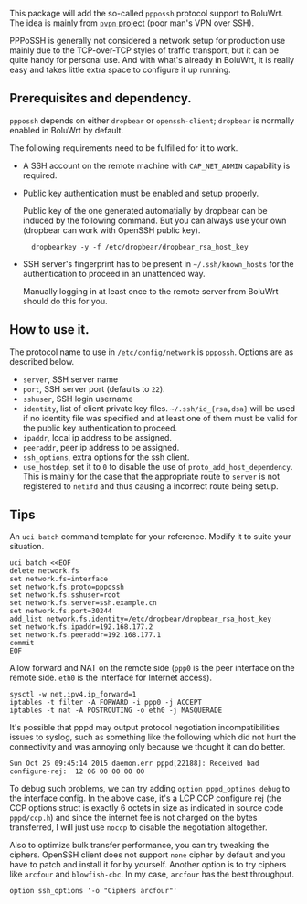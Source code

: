 This package will add the so-called `pppossh` protocol support to BoluWrt.  The idea is mainly from [`pvpn` project](https://github.com/halhen/pvpn) (poor man's VPN over SSH).

PPPoSSH is generally not considered a network setup for production use mainly due to the TCP-over-TCP styles of traffic transport, but it can be quite handy for personal use.  And with what's already in BoluWrt, it is really easy and takes little extra space to configure it up running.

## Prerequisites and dependency.

`pppossh` depends on either `dropbear` or `openssh-client`; `dropbear` is normally enabled in BoluWrt by default.

The following requirements need to be fulfilled for it to work.

- A SSH account on the remote machine with `CAP_NET_ADMIN` capability is required.
- Public key authentication must be enabled and setup properly.

	Public key of the one generated automatially by dropbear can be induced by the following command.  But you can always use your own (dropbear can work with OpenSSH public key).

		dropbearkey -y -f /etc/dropbear/dropbear_rsa_host_key

- SSH server's fingerprint has to be present in `~/.ssh/known_hosts` for the authentication to proceed in an unattended way.

	Manually logging in at least once to the remote server from BoluWrt should do this for you.

## How to use it.

The protocol name to use in `/etc/config/network` is `pppossh`.  Options are as described below.

- `server`, SSH server name
- `port`, SSH server port (defaults to `22`).
- `sshuser`, SSH login username
- `identity`, list of client private key files.  `~/.ssh/id_{rsa,dsa}` will
   be used if no identity file was specified and at least one of them must be
   valid for the public key authentication to proceed.
- `ipaddr`, local ip address to be assigned.
- `peeraddr`, peer ip address to be assigned.
- `ssh_options`, extra options for the ssh client.
- `use_hostdep`, set it to `0` to disable the use of `proto_add_host_dependency`.  This is mainly for the case that the appropriate route to `server` is not registered to `netifd` and thus causing a incorrect route being setup.

## Tips

An `uci batch` command template for your reference.  Modify it to suite your situation.

	uci batch <<EOF
	delete network.fs
	set network.fs=interface
	set network.fs.proto=pppossh
	set network.fs.sshuser=root
	set network.fs.server=ssh.example.cn
	set network.fs.port=30244
	add_list network.fs.identity=/etc/dropbear/dropbear_rsa_host_key
	set network.fs.ipaddr=192.168.177.2
	set network.fs.peeraddr=192.168.177.1
	commit
	EOF

Allow forward and NAT on the remote side (`ppp0` is the peer interface on the remote side.  `eth0` is the interface for Internet access).

	sysctl -w net.ipv4.ip_forward=1
	iptables -t filter -A FORWARD -i ppp0 -j ACCEPT
	iptables -t nat -A POSTROUTING -o eth0 -j MASQUERADE

It's possible that pppd may output protocol negotiation incompatibilities issues to syslog, such as something like the following which did not hurt the connectivity and was annoying only because we thought it can do better.

	Sun Oct 25 09:45:14 2015 daemon.err pppd[22188]: Received bad configure-rej:  12 06 00 00 00 00

To debug such problems, we can try adding `option pppd_optinos debug` to the interface config.  In the above case, it's a LCP CCP configure rej (the CCP options struct is exactly 6 octets in size as indicated in source code `pppd/ccp.h`) and since the internet fee is not charged on the bytes transferred, I will just use `noccp` to disable the negotiation altogether.

Also to optimize bulk transfer performance, you can try tweaking the ciphers.  OpenSSH client does not support `none` cipher by default and you have to patch and install it for by yourself.  Another option is to try ciphers like `arcfour` and `blowfish-cbc`.  In my case, `arcfour` has the best throughput.

	option ssh_options '-o "Ciphers arcfour"'
